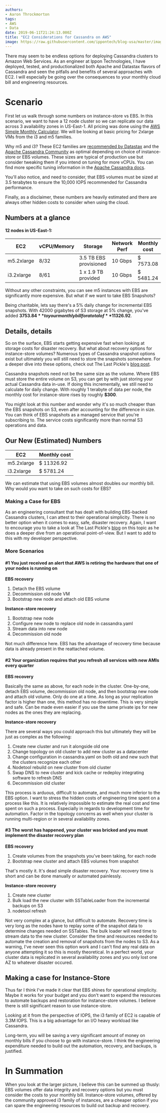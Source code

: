 ```yaml
---
authors:
- Aaron Throckmorton
tags:
- AWS
- Data
date: 2019-06-11T21:24:13.000Z
title: "EC2 Considerations for Cassandra on AWS"
image: https://raw.githubusercontent.com/ippontech/blog-usa/master/images/2019/6/cassandra-aws.png
---
```


There may seem to be endless options for deploying Cassandra clusters to Amazon Web Services. As an engineer at Ippon Technologies, I have deployed, tested, and productionalized both Apache and Datastax flavors of Cassandra and seen the pitfalls and benefits of several approaches with EC2. I will especially be going over the consequences to your monthly cloud bill and engineering resources. 

# Scenario
First let us walk through some numbers on instance-store vs EBS. In this scenario, we want to have a 12 node cluster so we can replicate our data across 3 availability zones in US-East-1. All pricing was done using the [AWS Simple Monthly Calculator](https://calculator.s3.amazonaws.com/index.html). We will be looking at basic pricing for 2xlarge VMs from the i3 and m5 families.

Why m5 and i3? These EC2 families are [recommended by Datastax](https://docs.datastax.com/en/dse-planning/doc/planning/planningEC2.html) and the [Apache Cassandra Community](http://cassandra.apache.org/doc/latest/operating/hardware.html) as optimal depending on choice of instance-store or EBS volumes. These sizes are typical of production use but consider tweaking them if you intend on tuning for more vCPUs. You can find more specific tuning information in the [Apache Cassandra docs](http://cassandra.apache.org/doc/latest/operating/hardware.html). 

You'll also notice, and need to consider, that EBS volumes must be sized at 3.5 terabytes to ensure the 10,000 IOPS recommended for Cassandra performance.

Finally, as a disclaimer, these numbers are heavily estimated and there are always other hidden costs to consider when using the cloud.

## Numbers at a glance
#### 12 nodes in US-East-1: 
| EC2        | vCPU/Memory| Storage               | Network Perf | Monthly cost |
|------------|------------|-----------------------|--------------|--------------|
| m5.2xlarge | 8/32       | 3.5 TB EBS provisioned| 10 Gbps      | $ 7573.08    |
| i3.2xlarge | 8/61       | 1 x 1.9 TB provided   | 10 Gbps      | $ 5481.24    |

Without any other constraints, you can see m5 instances with EBS are significantly more expensive. But what if we want to take EBS Snapshots?

Being charitable, lets say there's a 5% daily change for incremental EBS snapshots. With 42000 gigabytes of S3 storage at 5% change, you've added **$3753.84** to your monthly bill for a total of **$11326.92**. 

## Details, details
So on the surface, EBS starts getting expensive fast when looking at storage costs for disaster recovery. But what about recovery options for instance-store volumes? Numerous types of Cassandra snapshot options exist but ultimately you will still need to store the snapshots somewhere. For a deeper dive into these options, check out The Last Pickle's [blog post](https://thelastpickle.com/blog/2018/04/03/cassandra-backup-and-restore-aws-ebs.html#backup-and-restore-solutions).

Cassandra snapshots need not be the same size as the volume. Where EBS must store the entire volume on S3, you can get by with just storing your actual Cassandra data in-use. If doing this incrementally, we still need to calculate for daily change. With roughly 1 terabyte of data per node, the monthly cost for instance-store rises by roughly **$300**. 

You might look at this number and wonder why it's so much cheaper than the EBS snapshots on S3, even after accounting for the difference in size. You can think of EBS snapshots as a managed service that you're subscribing to. The service costs significantly more than normal S3 operations and data.

## Our New (Estimated) Numbers 
| EC2        | Monthly cost |
|------------|--------------|
| m5.2xlarge | $ 11326.92   |
| i3.2xlarge | $ 5781.24    |

We can estimate that using EBS volumes almost doubles our monthly bill. Why would you want to take on such costs for EBS?

### Making a Case for EBS
As an engineering consultant that has dealt with building EBS-backed Cassandra clusters, I can attest to their operational simplicity. There is no better option when it comes to easy, safe, disaster recovery. Again, I want to encourage you to take a look at The Last Pickle's [blog](https://thelastpickle.com/blog/2018/04/03/cassandra-backup-and-restore-aws-ebs.html) on this topic as he does a deeper dive from an operational point-of-view. But I want to add to this with my developer perspective.

### More Scenarios
#### #1 You just received an alert that AWS is retiring the hardware that one of your nodes is running on

**EBS recovery**

1. Detach the EBS volume 
2. Decommission old node VM
3. Bootstrap new node and attach old EBS volume

**Instance-store recovery**

1. Bootstrap new node 
2. Configure new node to replace old node in cassandra.yaml
3. Stream data into new node 
4. Decommission old node

Not much difference here. EBS has the advantage of recovery time because data is already present in the reattached volume. 

#### #2 Your organization requires that you refresh all services with new AMIs every quarter
**EBS recovery**

Basically the same as above, for each node in the cluster.
One-by-one, detach EBS volume, decommission old node, and then bootstrap new node and attach old volume. Only do one at a time. As long as your replication factor is higher than one, this method has no downtime. This is very simple and safe. Can be made even easier if you use the same private ips for new nodes as the ones they are replacing. 

**Instance-store recovery**

There are several ways you could approach this but ultimately they will be just as complex as the following:
1. Create new cluster and run it alongside old one
2. Change topology on old cluster to add new cluster as a datacenter
3. Change configuration in cassandra.yaml on both old and new such that the clusters recognize each other
4. Nodetool rebuild on new cluster from old cluster
5. Swap DNS to new cluster and kick cache or redeploy integrating software to refresh DNS
6. Decommission old cluster

This process is arduous, difficult to automate, and much more inferior to the EBS option. I want to stress the hidden costs of engineering time spent on a process like this. It is relatively impossible to estimate the real cost and time spent on such a process. Especially in regards to development time for automation. Factor in the topology concerns as well when your cluster is running multi-region or in several availability zones.

#### #3 The worst has happened, your cluster was bricked and you must implement the disaster recovery plan
**EBS recovery**

1. Create volumes from the snapshots you've been taking, for each node
2. Bootstrap new cluster and attach EBS volumes from snapshot

That's mostly it. It's dead simple disaster recovery. Your recovery time is short and can be done manually or automated painlessly.

**Instance-store recovery**

1. Create new cluster 
2. Bulk load the new cluster with SSTableLoader from the incremental backups on S3
3. nodetool refresh

Not very complex at a glance, but difficult to automate. Recovery time is very long as the nodes have to replay some of the snapshot data to determine changes needed on SSTables. The bulk loader will need time to stream data to the new cluster. Consider the time and resources needed to automate the creation and removal of snapshots from the nodes to S3. As a warning, I've never seen this option work and I can't find any real data on anyone attempting it so this is mostly theoretical. In a perfect world, your cluster data is replicated in several availability zones and you only lost one AZ to whatever disaster occured.

## Making a case for Instance-Store
Thus far I think I've made it clear that EBS shines for operational simplicity. Maybe it works for your budget and you don't want to expend the resources to automate backups and restoration for instance-store volumes. I believe there is still significant reason to use instance-store.

Looking at it from the perspective of IOPS, the i3 family of EC2 is capable of 3.3M IOPS. This is a big advantage for an I/O heavy workload like Cassandra.

Long-term, you will be saving a very significant amount of money on monthly bills if you choose to go with instance-store. I think the engineering expenditure needed to build out the automation, recovery, and backups, is justified.

# In Summation
When you look at the larger picture, I believe this can be summed up thusly: EBS volumes offer data integrity and recovery options but you must consider the costs to your monthly bill. Instance-store volumes, offered by the community approved i3 family of instances, are a cheaper option if you can spare the engineering resources to build out backup and recovery.